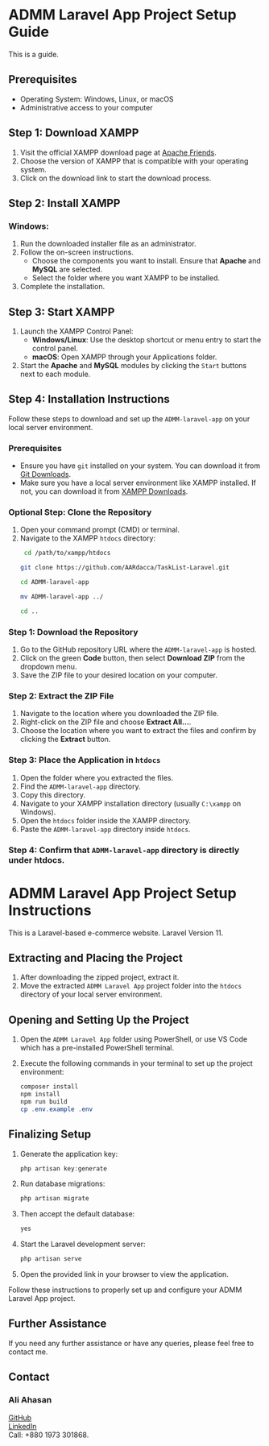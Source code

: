# ADMM Laravel App Project Setup Guide

This is a guide.

## Prerequisites

- Operating System: Windows, Linux, or macOS
- Administrative access to your computer

## Step 1: Download XAMPP

1. Visit the official XAMPP download page at [Apache Friends](https://www.apachefriends.org/index.html).
2. Choose the version of XAMPP that is compatible with your operating system.
3. Click on the download link to start the download process.

## Step 2: Install XAMPP

### Windows:

1. Run the downloaded installer file as an administrator.
2. Follow the on-screen instructions.
   - Choose the components you want to install. Ensure that **Apache** and **MySQL** are selected.
   - Select the folder where you want XAMPP to be installed.
3. Complete the installation.


## Step 3: Start XAMPP

1. Launch the XAMPP Control Panel:
   - **Windows/Linux**: Use the desktop shortcut or menu entry to start the control panel.
   - **macOS**: Open XAMPP through your Applications folder.
2. Start the **Apache** and **MySQL** modules by clicking the `Start` buttons next to each module.

## Step 4: Installation Instructions

Follow these steps to download and set up the `ADMM-laravel-app` on your local server environment.

### Prerequisites

- Ensure you have `git` installed on your system. You can download it from [Git Downloads](https://git-scm.com/downloads).
- Make sure you have a local server environment like XAMPP installed. If not, you can download it from [XAMPP Downloads](https://www.apachefriends.org/download.html).

### Optional Step: Clone the Repository

1. Open your command prompt (CMD) or terminal.
2. Navigate to the XAMPP `htdocs` directory:
   ```bash
    cd /path/to/xampp/htdocs
    ```
    ```bash
    git clone https://github.com/AARdacca/TaskList-Laravel.git
    ```
    ```bash
    cd ADMM-laravel-app
    ```
    ```bash
    mv ADMM-laravel-app ../
    ```
    ```bash
    cd ..
    ```

### Step 1: Download the Repository

1. Go to the GitHub repository URL where the `ADMM-laravel-app` is hosted.
2. Click on the green **Code** button, then select **Download ZIP** from the dropdown menu.
3. Save the ZIP file to your desired location on your computer.

### Step 2: Extract the ZIP File

1. Navigate to the location where you downloaded the ZIP file.
2. Right-click on the ZIP file and choose **Extract All...**.
3. Choose the location where you want to extract the files and confirm by clicking the **Extract** button.

### Step 3: Place the Application in `htdocs`

1. Open the folder where you extracted the files.
2. Find the `ADMM-laravel-app` directory.
3. Copy this directory.
4. Navigate to your XAMPP installation directory (usually `C:\xampp` on Windows).
5. Open the `htdocs` folder inside the XAMPP directory.
6. Paste the `ADMM-laravel-app` directory inside `htdocs`.

### Step 4: Confirm that `ADMM-laravel-app` directory is directly under htdocs.

# ADMM Laravel App Project Setup Instructions
This is a Laravel-based e-commerce website.
Laravel Version 11.
## Extracting and Placing the Project
1. After downloading the zipped project, extract it.
2. Move the extracted `ADMM Laravel App` project folder into the `htdocs` directory of your local server environment.

## Opening and Setting Up the Project
1. Open the `ADMM Laravel App` folder using PowerShell, or use VS Code which has a pre-installed PowerShell terminal.
2. Execute the following commands in your terminal to set up the project environment:

    ```powershell
    composer install
    npm install
    npm run build
    cp .env.example .env
    ```

## Finalizing Setup
1. Generate the application key:
   
    ```powershell
    php artisan key:generate
    ```
2. Run database migrations:
   
    ```powershell
    php artisan migrate
    ```
3. Then accept the default database: 

    ```powershell
    yes
    ```
3. Start the Laravel development server:
   
    ```powershell
    php artisan serve
    ```
4. Open the provided link in your browser to view the application.

Follow these instructions to properly set up and configure your ADMM Laravel App project.

## Further Assistance

If you need any further assistance or have any queries, please feel free to contact me.

## Contact

### Ali Ahasan
[GitHub](https://github.com/AARdacca)  
[LinkedIn](https://www.linkedin.com/in/aliahasanraiyan/)  
Call: +880 1973 301868.